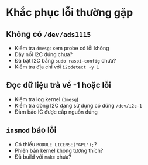 # Khắc phục lỗi thường gặp

## Không có `/dev/ads1115`
- Kiểm tra `dmesg`: xem probe có lỗi không
- Dây nối I2C đúng chưa?
- Đã bật I2C bằng `sudo raspi-config` chưa?
- Kiểm tra địa chỉ với `i2cdetect -y 1`

## Đọc dữ liệu trả về -1 hoặc lỗi
- Kiểm tra log kernel (`dmesg`)
- Kiểm tra dòng I2C đang sử dụng có đúng `/dev/i2c-1`
- Đảm bảo IC được cấp nguồn đúng

## `insmod` báo lỗi
- Có thiếu `MODULE_LICENSE("GPL");`?
- Phiên bản kernel không tương thích?
- Đã build với `make` chưa?
